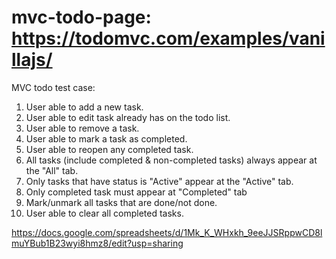 # mvc-todo-page: https://todomvc.com/examples/vanillajs/
MVC todo test case:

1. User able to add a new task.
2. User able to edit task already has on the todo list.
3. User able to remove a task.
4. User able to mark a task as completed.
5. User able to reopen any completed task.
6. All tasks (include completed & non-completed tasks) always appear at the "All" tab.
7. Only tasks that have status is "Active" appear at the "Active" tab.
8. Only completed task must appear at "Completed" tab
9. Mark/unmark all tasks that are done/not done.
10. User able to clear all completed tasks.	

https://docs.google.com/spreadsheets/d/1Mk_K_WHxkh_9eeJJSRppwCD8lmuYBub1B23wyi8hmz8/edit?usp=sharing
